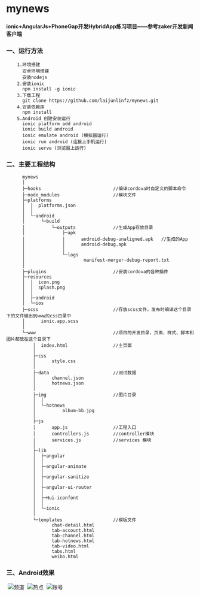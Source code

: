 
# mynews

#### ionic+AngularJs+PhoneGap开发HybridApp练习项目——参考zaker开发新闻客户端

###  一、运行方法

        1.环境搭建
          安卓环境搭建
          安装nodejs
        2.安装ionic
          npm install -g ionic
        3.下载工程
          git clone https://github.com/laijunlinfz/mynews.git
        4.安装依赖库
          npm install
        5.Android 创建安装运行
          ionic platform add android
          ionic build android
          ionic emulate android (模拟器运行)
          ionic run android (连接上手机运行)
          ionic serve (浏览器上运行)
     
### 二、主要工程结构
                  
          mynews
          │  
          ├─hooks                           //编译cordova时自定义的脚本命令
          ├─node_modules                    //模块文件
          ├─platforms
          │  │  platforms.json
          │  │  
          │  └─android
          │      └─build
          │          └─outputs              //生成App存放目录
          │              ├─apk
          │              │      android-debug-unaligned.apk   //生成的App
          │              │      android-debug.apk
          │              │      
          │              └─logs
          │                      manifest-merger-debug-report.txt
          │                      
          ├─plugins                         //安装cordova的各种插件
          ├─resources
          │  │  icon.png
          │  │  splash.png
          │  │  
          │  ├─android
          │  └─ios
          ├─scss                            //存放scss文件，发布时编译这个目录下的文件输出到www的css目录中
          │      ionic.app.scss
          │      
          └─www                             //项目的开发目录，页面、样式、脚本和图片都放在这个目录下
              │  index.html                 //主页面
              │  
              ├─css
              │      style.css
              │      
              ├─data                        //测试数据
              │      channel.json
              │      hotnews.json
              │      
              ├─img                         //图片目录
              │  │  
              │  └─hotnews
              │          album-bb.jpg
              │          
              ├─js                          
              │      app.js                 //工程入口
              │      controllers.js         //controller模块
              │      services.js            //services 模块
              │      
              ├─lib
              │  ├─angular
              │  │      
              │  ├─angular-animate
              │  │      
              │  ├─angular-sanitize
              │  │      
              │  ├─angular-ui-router
              │  │          
              │  ├─Hui-iconfont
              │  │          
              │  └─ionic
              │      
              └─templates                   //模板文件
                     chat-detail.html
                     tab-account.html
                     tab-channel.html
                     tab-hotnews.html
                     tab-video.html
                     tabs.html
                     weibo.html
                
###  三、Android效果
&nbsp;![频道](https://raw.githubusercontent.com/laijunlinfz/mynews/master/www/img/appimg/a1.png)
&nbsp;![热点](https://raw.githubusercontent.com/laijunlinfz/mynews/master/www/img/appimg/a2.png)
&nbsp;![账号](https://raw.githubusercontent.com/laijunlinfz/mynews/master/www/img/appimg/a3.png)



	

    
